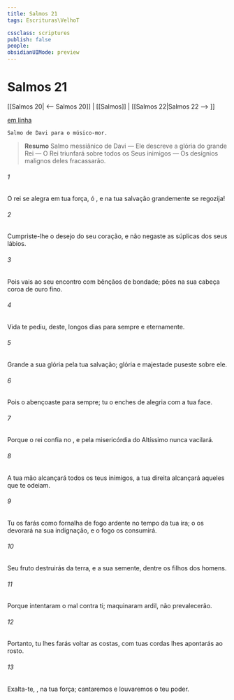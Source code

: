 ```yaml
---
title: Salmos 21
tags: Escrituras\VelhoT

cssclass: scriptures
publish: false
people:
obsidianUIMode: preview
---
```


# Salmos 21
[[Salmos 20| <-- Salmos 20]] | [[Salmos]] | [[Salmos 22|Salmos 22 --> ]]

[em linha](https://churchofjesuschrist.org/study/scriptures/ot/ps/21?lang=por)

```
Salmo de Davi para o músico-mor.
```

> __Resumo__
Salmo messiânico de Davi — Ele descreve a glória do grande Rei — O Rei triunfará sobre todos os Seus inimigos — Os desígnios malignos deles fracassarão.

###### 1 
O rei se alegra em tua força, ó , e na tua salvação grandemente se regozija!

###### 2 
Cumpriste-lhe o desejo do seu coração, e não negaste as súplicas dos seus lábios. 

###### 3 
Pois vais ao seu encontro com bênçãos de bondade; pões na sua cabeça  coroa de ouro fino.

###### 4 
Vida te pediu,  deste,  longos dias para sempre e eternamente.

###### 5 
Grande  a sua glória pela tua salvação; glória e majestade puseste sobre ele.

###### 6 
Pois o abençoaste para sempre; tu o enches de alegria com a tua face.

###### 7 
Porque o rei confia no , e pela misericórdia do Altíssimo nunca vacilará.

###### 8 
A tua mão alcançará todos os teus inimigos, a tua  direita alcançará aqueles que te odeiam.

###### 9 
Tu os farás como  fornalha de fogo ardente no tempo da tua ira; o  os devorará na sua indignação, e o fogo os consumirá.

###### 10 
Seu fruto destruirás da terra, e a sua semente, dentre os filhos dos homens.

###### 11 
Porque intentaram o mal contra ti; maquinaram  ardil,  não prevalecerão.

###### 12 
Portanto, tu lhes farás voltar as costas,  com tuas  cordas lhes apontarás ao rosto.

###### 13 
Exalta-te, , na tua força;  cantaremos e louvaremos o teu poder.

